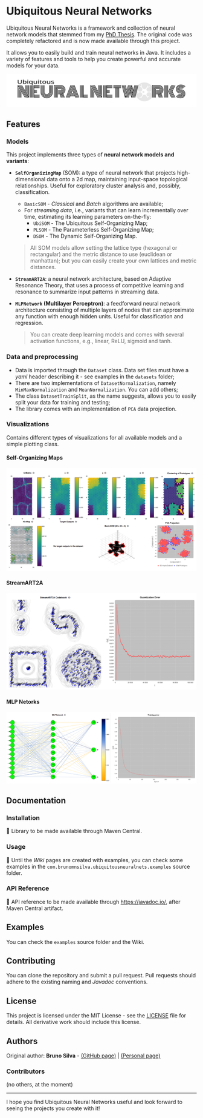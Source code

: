# Ubiquitous Neural Networks

Ubiquitous Neural Networks is a framework and collection of neural network models that stemmed from my
[PhD Thesis](http://hdl.handle.net/10362/19974). The original code was completely refactored and is
now made available through this project. 

It allows you to easily build and train neural networks in Java. 
It includes a variety of features and tools to help you create powerful and accurate models for your data.

![](assets/logo.svg)

## Features

### Models

This project implements three types of **neural network models and variants**:

- **`SelfOrganizingMap`** (SOM): a type of neural network that projects high-dimensional data onto a 2d map, maintaining input-space topological relationships. Useful for exploratory cluster analysis and, possibly, classification.
  - `BasicSOM` - *Classical* and *Batch* algorithms are available;
  - For *streaming data*, i.e., variants that can learn incrementally over time, estimating its learning parameters on-the-fly:
    - `UbiSOM` - The Ubiquitous Self-Organizing Map;
    - `PLSOM` - The Parameterless Self-Organizing Map;
    - `DSOM` - The Dynamic Self-Organizing Map.

  > All SOM models allow setting the lattice type (hexagonal or rectangular) and the metric distance to use (euclidean or manhattan); but you
  > can easily create your own lattices and metric distances. 

- **`StreamART2A`**: a neural network architecture, based on Adaptive Resonance Theory, that uses a process of competitive learning and resonance to summarize input patterns in streaming data.

- **`MLPNetwork` (Multilayer Perceptron)**: a feedforward neural network architecture consisting of multiple layers of nodes that can approximate any function with enough hidden units. Useful for classification and regression.

  > You can create deep learning models and comes with several activation functions, e.g., linear, ReLU, sigmoid and tanh.

### Data and preprocessing

- Data is imported through the `Dataset` class. Data set files must have a *yaml* header describing it - see examples in the `datasets` folder;
- There are two implementations of `DatasetNormalization`, namely `MinMaxNormalization` and `MeanNormalization`. You can add others;
- The class `DatasetTrainSplit`, as the name suggests, allows you to easily split your data for training and testing;
- The library comes with an implementation of `PCA` data projection.

### Visualizations

Contains different types of visualizations for all available models and a simple plotting class.

#### Self-Organizing Maps

![](assets/som-visualizations-example.png)

#### StreamART2A

![](assets/streamart2a-visualizations-example.png)

#### MLP Netorks

![](assets/mlp-visualizations-example.png)

## Documentation

### Installation

:construction: Library to be made available through Maven Central.

### Usage

:construction: Until the *Wiki* pages are created with examples, you can check some examples in the `com.brunomnsilva.ubiquitousneuralnets.examples` source folder.



### API Reference

:construction: API reference to be made available through <https://javadoc.io/>, after Maven Central artifact.

## Examples

You can check the `examples` source folder and the Wiki.

## Contributing

You can clone the repository and submit a pull request. Pull requests should adhere to the existing naming and *Javadoc* conventions.

## License

This project is licensed under the MIT License - see the [LICENSE](LICENSE) file for details. 
All derivative work should include this license.

## Authors

Original author: **Bruno Silva** - [(GitHub page)](https://github.com/brunomnsilva) | [(Personal page)](https://www.brunomnsilva.com/)

### Contributors

(no others, at the moment)

---

I hope you find Ubiquitous Neural Networks useful and look forward to seeing the projects you create with it!